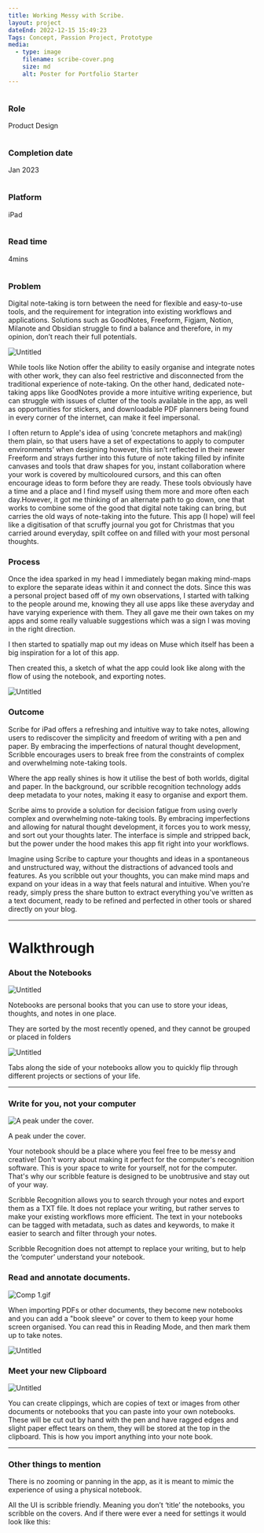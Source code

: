 ```yaml
---
title: Working Messy with Scribe.
layout: project
dateEnd: 2022-12-15 15:49:23
Tags: Concept, Passion Project, Prototype
media:
  - type: image
    filename: scribe-cover.png
    size: md
    alt: Poster for Portfolio Starter
---
```


<div class='specs'>
<div class="row top">
  <div class="column">
    <h3 class="specs">Role</h3>
    <p class="specs">Product Design</p>
  </div>
  <div class="column">
    <h3 class="specs">Completion date</h3>
    <p class="specs">Jan 2023</p>
  </div>
</div>
<div class="row bottom">
  <div class="column">
    <h3 class="specs">Platform</h3>
    <p>iPad</p>
  </div>
  <div class="column">
    <h3 class="specs">Read time</h3>
    <p class="specs">4mins</p>
  </div>
</div>
</div>

### Problem

Digital note-taking is torn between the need for flexible and easy-to-use tools, and the requirement for integration into existing workflows and applications. Solutions such as GoodNotes, Freeform, Figjam, Notion, Milanote and Obsidian struggle to find a balance and therefore, in my opinion, don’t reach their full potentials.

![Untitled](.../media/scribe-1.png)

While tools like Notion offer the ability to easily organise and integrate notes with other work, they can also feel restrictive and disconnected from the traditional experience of note-taking. On the other hand, dedicated note-taking apps like GoodNotes provide a more intuitive writing experience, but can struggle with issues of clutter of the tools available in the app, as well as opportunities for stickers, and downloadable PDF planners being found in every corner of the internet, can make it feel impersonal.

I often return to Apple's idea of using ‘concrete metaphors and mak(ing) them plain, so that users have a set of expectations to apply to computer environments’ when designing however, this isn’t reflected in their newer Freeform and strays further into this future of note taking filled by infinite canvases and tools that draw shapes for you, instant collaboration where your work is covered by multicoloured cursors, and this can often encourage ideas to form before they are ready. These tools obviously have a time and a place and I find myself using them more and more often each day.However, it got me thinking of an alternate path to go down, one that works to combine some of the good that digital note taking can bring, but carries the old ways of note-taking into the future. This app (I hope) will feel like a digitisation of that scruffy journal you got for Christmas that you carried around everyday, spilt coffee on and filled with your most personal thoughts.

### Process

Once the idea sparked in my head I immediately began making mind-maps to explore the separate ideas within it and connect the dots. Since this was a personal project based off of my own observations, I started with talking to the people around me, knowing they all use apps like these averyday and have varying experience with them. They all gave me their own takes on my apps and some really valuable suggestions which was a sign I was moving in the right direction.

I then started to spatially map out my ideas on Muse which itself has been a big inspiration for a lot of this app.

Then created this, a sketch of what the app could look like along with the flow of using the notebook, and exporting notes.

![Untitled](Working%20Messy%20with%20Scribe%20%5BConcept%5D%208c5cf70611c94c579fcd24e95b4cfac7/Untitled%201.png)

### Outcome

Scribe for iPad offers a refreshing and intuitive way to take notes, allowing users to rediscover the simplicity and freedom of writing with a pen and paper. By embracing the imperfections of natural thought development, Scribble encourages users to break free from the constraints of complex and overwhelming note-taking tools.

Where the app really shines is how it utilise the best of both worlds, digital and paper. In the background, our scribble recognition technology adds deep metadata to your notes, making it easy to organise and export them. 

Scribe aims to provide a solution for decision fatigue from using overly complex and overwhelming note-taking tools. By embracing imperfections and allowing for natural thought development, it forces you to work messy, and sort out your thoughts later. The interface is simple and stripped back, but the power under the hood makes this app fit right into your workflows.

Imagine using Scribe to capture your thoughts and ideas in a spontaneous and unstructured way, without the distractions of advanced tools and features. As you scribble out your thoughts, you can make mind maps and expand on your ideas in a way that feels natural and intuitive. When you're ready, simply press the share button to extract everything you've written as a text document, ready to be refined and perfected in other tools or shared directly on your blog.

---

# Walkthrough

### About the Notebooks

![Untitled](Working%20Messy%20with%20Scribe%20%5BConcept%5D%208c5cf70611c94c579fcd24e95b4cfac7/Untitled%202.png)

Notebooks are personal books that you can use to store your ideas, thoughts, and notes in one place.

They are sorted by the most recently opened, and they cannot be grouped or placed in folders

![Untitled](Working%20Messy%20with%20Scribe%20%5BConcept%5D%208c5cf70611c94c579fcd24e95b4cfac7/Untitled%203.png)

Tabs along the side of your notebooks allow you to quickly flip through different projects or sections of your life.

---

### Write for you, not your computer

![A peak under the cover.](Working%20Messy%20with%20Scribe%20%5BConcept%5D%208c5cf70611c94c579fcd24e95b4cfac7/Comp_1.gif)

A peak under the cover.

Your notebook should be a place where you feel free to be messy and creative! Don't worry about making it perfect for the computer's recognition software. This is your space to write for yourself, not for the computer. That's why our scribble feature is designed to be unobtrusive and stay out of your way.

Scribble Recognition allows you to search through your notes and export them as a TXT file. It does not replace your writing, but rather serves to make your existing workflows more efficient. The text in your notebooks can be tagged with metadata, such as dates and keywords, to make it easier to search and filter through your notes.

Scribble Recognition does not attempt to replace your writing, but to help the ‘computer’ understand your notebook.

### Read and annotate documents.

![Comp 1.gif](Working%20Messy%20with%20Scribe%20%5BConcept%5D%208c5cf70611c94c579fcd24e95b4cfac7/Comp_1%201.gif)

When importing PDFs or other documents, they become new notebooks and you can add a "book sleeve" or cover to them to keep your home screen organised. You can read this in Reading Mode, and then mark them up to take notes.

![Untitled](Working%20Messy%20with%20Scribe%20%5BConcept%5D%208c5cf70611c94c579fcd24e95b4cfac7/Untitled%204.png)

### Meet your new Clipboard

![Untitled](Working%20Messy%20with%20Scribe%20%5BConcept%5D%208c5cf70611c94c579fcd24e95b4cfac7/Untitled%205.png)

You can create clippings, which are copies of text or images from other documents or notebooks that you can paste into your own notebooks. These will be cut out by hand with the pen and have ragged edges and slight paper effect tears on them, they will be stored at the top in the clipboard. This is how you import anything into your note book.

---

### Other things to mention

There is no zooming or panning in the app, as it is meant to mimic the experience of using a physical notebook.

All the UI is scribble friendly. Meaning you don’t ‘title’ the notebooks, you scribble on the covers. And if there were ever a need for settings it would look like this: